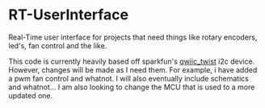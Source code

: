 # RT-UserInterface
Real-Time user interface for projects that need things like rotary encoders, led's, fan control and the like.

This code is currently heavily based off sparkfun's [qwiic_twist](https://github.com/sparkfun/SparkFun_Qwiic_Twist_Arduino_Library) i2c device. However, changes will be made as I need them. For example, i have added a pwm fan control and whatnot. I will also eventually include schematics and whatnot... I am also looking to change the MCU that is used to a more updated one.
